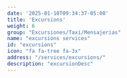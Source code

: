 ```yaml
---
date: '2025-01-10T09:34:37-05:00'
title: 'Excursions'
weight: 6
group: "Excursiones/Taxi/Mensajerias"
name: "excursions services"
id: "excursions"
icon: "fa fa-tree fa-3x"
address: "/services/excursions/"
description: "excursionDesc"
---
```

